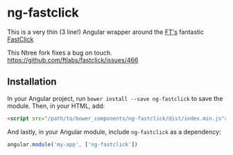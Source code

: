 # ng-fastclick

This is a very thin (3 line!) Angular wrapper around the [FT's](https://github.com/ftlabs) fantastic [FastClick](https://github.com/ftlabs/fastclick)

This Ntree fork fixes a bug on touch. https://github.com/ftlabs/fastclick/issues/466



## Installation

In your Angular project, run `bower install --save ng-fastclick` to save the
module. Then, in your HTML, add:

``` html
<script src="/path/to/bower_components/ng-fastclick/dist/index.min.js"></script>
```

And lastly, in your Angular module, include `ng-fastclick` as a dependency:

``` javascript
angular.module('my-app', ['ng-fastclick'])
```


